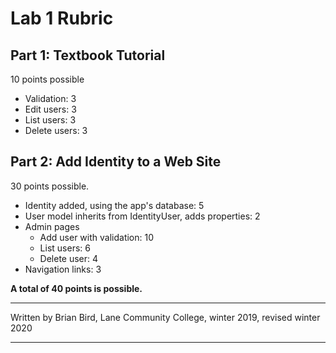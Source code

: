 # Lab 1 Rubric

## Part 1: Textbook Tutorial

10 points possible

- Validation: 3
- Edit users: 3
- List users: 3
- Delete users: 3

## Part 2: Add Identity to a Web Site

30 points possible.

- Identity added, using the app's database: 5
- User model inherits from IdentityUser, adds properties: 2
- Admin pages
  - Add user with validation: 10
  - List users: 6
  - Delete user: 4
- Navigation links: 3

**A total of 40 points is possible.**



------

Written by Brian Bird, Lane Community College, winter 2019, revised winter 2020

------


